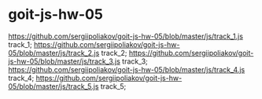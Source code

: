# goit-js-hw-05
https://github.com/sergiipoliakov/goit-js-hw-05/blob/master/js/track_1.js track_1;
https://github.com/sergiipoliakov/goit-js-hw-05/blob/master/js/track_2.js track_2;
https://github.com/sergiipoliakov/goit-js-hw-05/blob/master/js/track_3.js track_3;
https://github.com/sergiipoliakov/goit-js-hw-05/blob/master/js/track_4.js track_4;
https://github.com/sergiipoliakov/goit-js-hw-05/blob/master/js/track_5.js track_5;
